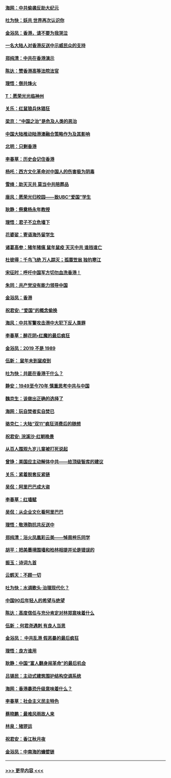 #### [海网：中共偷袭反助大纪元](../pages/nsc993/n11673515.md?t=11222311) 
#### [吐为快：妖共 世界再次认识你](../pages/nsc993/n11673506.md?t=11222311) 
#### [金浴凤：香港，请不要为我哭泣](../pages/nsc993/n11673248.md?t=11222311) 
#### [一名大陆人对香港反送中示威民众的支持](../pages/nsc993/n11672615.md?t=11222311) 
#### [郑纯清：中共在香港演示](../pages/nsc993/n11670539.md?t=11222311) 
#### [陈达：赞香港高等法院法官](../pages/nsc993/n11669542.md?t=11222311) 
#### [理悟：倒共烽火](../pages/nsc993/n11668844.md?t=11222311) 
#### [T：愿荣光光临神州](../pages/nsc993/n11668421.md?t=11222311) 
#### [关乐：红鼠狼兵休猖狂](../pages/nsc993/n11668378.md?t=11222311) 
#### [梁京：“中国之治”是危及人类的恶治](../pages/nsc993/n11668328.md?t=11222311) 
#### [中国大陆推动陆港澳融合策略作为及其影响](../pages/nsc993/n11668157.md?t=11222311) 
#### [北明：只剩香港](../pages/nsc993/n11668002.md?t=11222311) 
#### [李春草：历史会记住香港](../pages/nsc993/n11667927.md?t=11222311) 
#### [杨吒：西方文化革命对中国人的伤害极为阴毒](../pages/nsc993/n11664521.md?t=11222311) 
#### [雪绮：助天灭共 莫当中共陪葬品](../pages/nsc993/n11662650.md?t=11222311) 
#### [唐风：愿荣光归校园——致UBC“爱国”学生](../pages/nsc993/n11662194.md?t=11222311) 
#### [耿静：祭奠杨永年教授](../pages/nsc993/n11662514.md?t=11222311) 
#### [理悟：君子不立危墙下](../pages/nsc993/n11662172.md?t=11222311) 
#### [花婆娑：寄语海外留学生](../pages/nsc993/n11662121.md?t=11222311) 
#### [诸葛高参：猪年猪瘟 鼠年鼠疫 天灭中共 谁挡谁亡](../pages/nsc993/n11661980.md?t=11222311) 
#### [杜彼得：千鸟飞绝 万人踪灭；孤蓑笠翁 独钓寒江](../pages/nsc993/n11661170.md?t=11222311) 
#### [宋征时：呼吁中国军方切勿血洗香港！](../pages/nsc993/n11415318.md?t=11222311) 
#### [朱同：共产党没有能力领导中国](../pages/nsc993/n11660421.md?t=11222311) 
#### [金浴凤：香港](../pages/nsc993/n11660419.md?t=11222311) 
#### [祝君安: “爱国”的概念偷换](../pages/nsc993/n11659706.md?t=11222311) 
#### [海风：中共军警攻击港中大犯下反人类罪](../pages/nsc993/n11659632.md?t=11222311) 
#### [李春草：醉花阴•红魔的最后疯狂](../pages/nsc993/n11659287.md?t=11222311) 
#### [金浴凤：2019 不是 1989](../pages/nsc993/n11657663.md?t=11222311) 
#### [伍新： 鼠年未到鼠疫到](../pages/nsc993/n11655098.md?t=11222311) 
#### [吐为快：共匪在香港干什么？](../pages/nsc993/n11654891.md?t=11222311) 
#### [静安：1949至今70年 慎重思考中共与中国](../pages/nsc993/n11651244.md?t=11222311) 
#### [魏京生：该做出正确的选择了](../pages/nsc993/n11653084.md?t=11222311) 
#### [海网：玩自焚者实自焚已](../pages/nsc993/n11652423.md?t=11222311) 
#### [骆克仁：大陆“双11”疯狂消费后的随想](../pages/nsc993/n11652305.md?t=11222311) 
#### [祝君安: 浣溪沙·红朝晚景](../pages/nsc993/n11652258.md?t=11222311) 
#### [从百人围观九岁儿童被打死说起](../pages/nsc993/n11651030.md?t=11222311) 
#### [曾铮：美国应主动解体中共——给顶级智库的建议](../pages/nsc993/n11649888.md?t=11222311) 
#### [关乐：紧着脱套反紧链](../pages/nsc993/n11649069.md?t=11222311) 
#### [吴侃：阿里巴巴成大盗](../pages/nsc993/n11645523.md?t=11222311) 
#### [李春草：红墙赋](../pages/nsc993/n11646389.md?t=11222311) 
#### [吴侃：从企业文化看阿里巴巴](../pages/nsc993/n11645476.md?t=11222311) 
#### [理悟：敬港胞抗共反送中](../pages/nsc993/n11645466.md?t=11222311) 
#### [郑纯清：浴火凤凰彩云美——悼周梓乐同学](../pages/nsc993/n11645155.md?t=11222311) 
#### [胡平：把美墨境围墙和柏林相提并论是错误的](../pages/nsc993/n11645134.md?t=11222311) 
#### [振玉：诗词九首](../pages/nsc993/n11644081.md?t=11222311) 
#### [云鹤天：不顾一切](../pages/nsc993/n11643508.md?t=11222311) 
#### [吐为快：水调歌头·治理现代化？](../pages/nsc993/n11643485.md?t=11222311) 
#### [中国90后年轻人的希望与绝望](../pages/nsc993/n11642317.md?t=11222311) 
#### [陈达：高度信任与充分肯定对林郑意味着什么](../pages/nsc993/n11641441.md?t=11222311) 
#### [伍新 ：何君尧遇刺 有良人当思](../pages/nsc993/n11641503.md?t=11222311) 
#### [金浴凤： 中共乱港  假恶暴的最后疯狂](../pages/nsc993/n11641495.md?t=11222311) 
#### [理悟：良方谁用](../pages/nsc993/n11641463.md?t=11222311) 
#### [耿静：中国“富人翻身闹革命”的最后机会](../pages/nsc993/n11640655.md?t=11222311) 
#### [吕锡民：主动式建筑围护结构空调系统](../pages/nsc993/n11640168.md?t=11222311) 
#### [海网：香港暴恐升级意味着什么？](../pages/nsc993/n11635904.md?t=11222311) 
#### [李春草：社会主义民主特色](../pages/nsc993/n11634657.md?t=11222311) 
#### [蔡晓鹏：最难风雨故人来](../pages/nsc993/n11633145.md?t=11222311) 
#### [林泉：猪猡运](../pages/nsc993/n11631469.md?t=11222311) 
#### [祝君安：香江秋月夜](../pages/nsc993/n11631440.md?t=11222311) 
#### [金浴凤：中南海的蟾嬖链](../pages/nsc993/n11631290.md?t=11222311) 

----
#### [ >>> 更早内容 <<< ](../indexes/nsc993-earlier.md)
